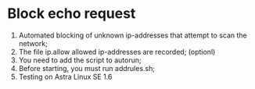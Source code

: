 # Block echo request

1. Automated blocking of unknown ip-addresses that attempt to scan the network;
2. The file ip.allow allowed ip-addresses are recorded; (optionl)
3. You need to add the script to autorun;
4. Before starting, you must run addrules.sh;
5. Testing on Astra Linux SE 1.6


